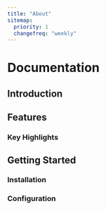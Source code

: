 ```yaml
---
title: "About"
sitemap:
  priority: 1
  changefreq: "weekly"
---
```


# Documentation

<Clicker />

## Introduction

## Features

### Key Highlights

## Getting Started

### Installation

### Configuration